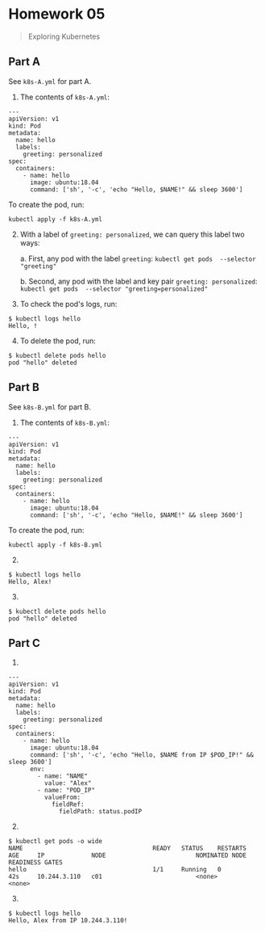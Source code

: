 # Homework 05

> Exploring Kubernetes

## Part A

See `k8s-A.yml` for part A.

1. The contents of `k8s-A.yml`:
```
---
apiVersion: v1
kind: Pod
metadata:
  name: hello
  labels:
    greeting: personalized
spec:
  containers:
    - name: hello
      image: ubuntu:18.04
      command: ['sh', '-c', 'echo "Hello, $NAME!" && sleep 3600']
```

To create the pod, run:
```
kubectl apply -f k8s-A.yml
```

2. With a label of `greeting: personalized`, we can query this label two ways:

    a. First, any pod with the label `greeting`:
    `kubectl get pods  --selector "greeting"`

    b. Second, any pod with the label and key pair `greeting: personalized`:
    `kubectl get pods  --selector "greeting=personalized"`

3. To check the pod's logs, run:
```
$ kubectl logs hello
Hello, !
```

4. To delete the pod, run:
```
$ kubectl delete pods hello
pod "hello" deleted
```

## Part B

See `k8s-B.yml` for part B.

1. The contents of `k8s-B.yml`:
```
---
apiVersion: v1
kind: Pod
metadata:
  name: hello
  labels:
    greeting: personalized
spec:
  containers:
    - name: hello
      image: ubuntu:18.04
      command: ['sh', '-c', 'echo "Hello, $NAME!" && sleep 3600']
```

To create the pod, run:
```
kubectl apply -f k8s-B.yml
```

2.
```
$ kubectl logs hello
Hello, Alex!
```

3.
```
$ kubectl delete pods hello
pod "hello" deleted
```

## Part C

1.
```
---
apiVersion: v1
kind: Pod
metadata:
  name: hello
  labels:
    greeting: personalized
spec:
  containers:
    - name: hello
      image: ubuntu:18.04
      command: ['sh', '-c', 'echo "Hello, $NAME from IP $POD_IP!" && sleep 3600']
      env:
        - name: "NAME"
          value: "Alex"
        - name: "POD_IP"
          valueFrom:
            fieldRef:
              fieldPath: status.podIP
```

2.
```
$ kubectl get pods -o wide
NAME                                    READY   STATUS    RESTARTS   AGE     IP             NODE                         NOMINATED NODE   READINESS GATES
hello                                   1/1     Running   0          42s     10.244.3.110   c01                          <none>           <none>
```

3.
```
$ kubectl logs hello
Hello, Alex from IP 10.244.3.110!
```
